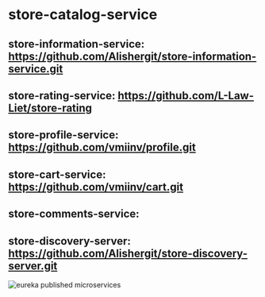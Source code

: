 # store-catalog-service


## store-information-service: https://github.com/Alishergit/store-information-service.git
## store-rating-service: https://github.com/L-Law-Liet/store-rating
## store-profile-service: https://github.com/vmiinv/profile.git
## store-cart-service: https://github.com/vmiinv/cart.git
## store-comments-service: 



## store-discovery-server: https://github.com/Alishergit/store-discovery-server.git




![eureka published microservices](https://user-images.githubusercontent.com/63951641/135662067-29fb0e91-f335-48da-aac7-5c9d89d798c2.PNG)

